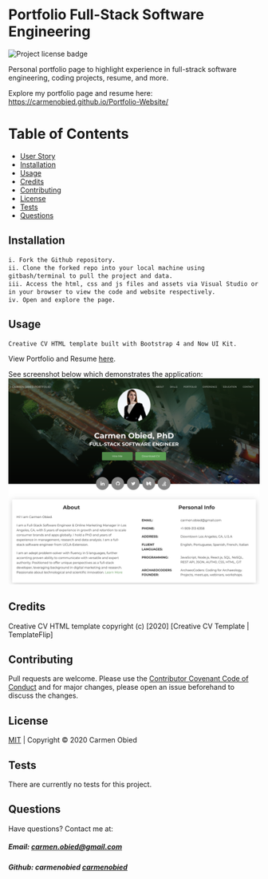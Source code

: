 # Portfolio Full-Stack Software Engineering
![Project license badge](https://img.shields.io/badge/license-MIT-brightgreen)

Personal portfolio page to highlight experience in full-strack software engineering, coding projects, resume, and more. 

Explore my portfolio page and resume here: https://carmenobied.github.io/Portfolio-Website/

# Table of Contents
  * [User Story](#User-Story)
  * [Installation](#Installation)
  * [Usage](#Usage)
  * [Credits](#Credits)
  * [Contributing](#Contributing)
  * [License](#License)
  * [Tests](#License)
  * [Questions](#Questions)

## Installation
```
i. Fork the Github repository.
ii. Clone the forked repo into your local machine using gitbash/terminal to pull the project and data.
iii. Access the html, css and js files and assets via Visual Studio or in your browser to view the code and website respectively.  
iv. Open and explore the page.
```

## Usage
```bash
Creative CV HTML template built with Bootstrap 4 and Now UI Kit.
```

View Portfolio and Resume [here](https://carmenobied.github.io/Portfolio-Website/). 

See screenshot below which demonstrates the application:
![Portfolio Screenshot](assets/images/CO_portfolio.png)

## Credits
Creative CV HTML template copyright (c) [2020] [Creative CV Template | TemplateFlip]

## Contributing
Pull requests are welcome. Please use the [Contributor Covenant Code of Conduct](https://www.contributor-covenant.org/version/2/0/code_of_conduct/code_of_conduct.md) and for major changes, please open an issue beforehand to discuss the changes.

## License 
[MIT](https://github.com/carmenobied/Portfolio-Website/blob/master/LICENSE) | Copyright © 2020 Carmen Obied

## Tests 
There are currently no tests for this project.

## Questions  
Have questions? Contact me at:
##### Email: carmen.obied@gmail.com
##### Github:  **carmenobied** [carmenobied](https://github.com/carmenobied)